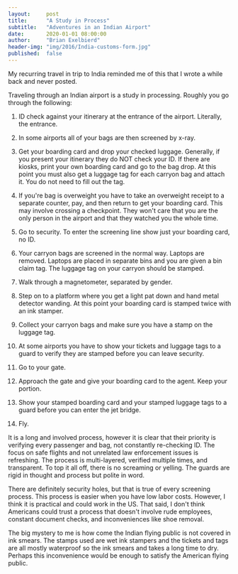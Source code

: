 ```yaml
---
layout:     post
title:      "A Study in Process"
subtitle:   "Adventures in an Indian Airport"
date:       2020-01-01 08:00:00
author:     "Brian Exelbierd"
header-img: "img/2016/India-customs-form.jpg"
published:  false
---
```


My recurring travel in trip to India reminded me of this that I wrote a while back and never posted.

Traveling through an Indian airport is a study in processing. Roughly you go through the following:

1. ID check against your itinerary at the entrance of the airport. Literally, the entrance. 

2. In some airports all of your bags are then screened by x-ray. 

3. Get your boarding card and drop your checked luggage. Generally, if you present your itinerary they do NOT check your ID. If there are kiosks, print your own boarding card and go to the bag drop. At this point you must also get a luggage tag for each carryon bag and attach it. You do not need to fill out the tag. 

4. If you're bag is overweight you have to take an overweight receipt to a separate counter, pay, and then return to get your boarding card. This may involve crossing a checkpoint.  They won't care that you are the only person in the airport and that they watched you the whole time.

5. Go to security. To enter the screening line show just your boarding card, no ID. 

6. Your carryon bags are screened in the normal way. Laptops are removed. Laptops are placed in separate bins and you are given a bin claim tag. The luggage tag on your carryon should be stamped.

7. Walk through a magnetometer, separated by gender. 

8. Step on to a platform where you get a light pat down and hand metal detector wanding. At this point your boarding card is stamped twice with an ink stamper. 

9. Collect your carryon bags and make sure you have a stamp on the luggage tag. 

10. At some airports you have to show your tickets and luggage tags to a guard to verify they are stamped before you can leave security. 

11. Go to your gate. 

12. Approach the gate and give your boarding card to the agent. Keep your portion. 

13. Show your stamped boarding card and your stamped luggage tags to a guard before you can enter the jet bridge. 

14. Fly. 

It is a long and involved process, however it is clear that their priority is verifying every passenger and bag, not constantly re-checking ID. The focus on safe flights and not unrelated law enforcement issues is refreshing. The process is multi-layered, verified multiple times, and transparent. To top it all off, there is no screaming or yelling. The guards are rigid in thought and process but polite in word. 

There are definitely security holes, but that is true of every screening process. This process is easier when you have low labor costs. However, I think it is practical and could work in the US. That said, I don't think Americans could trust a process that doesn't involve rude employees, constant document checks, and inconveniences like shoe removal.

The big mystery to me is how come the Indian flying public is not covered in ink smears.  The stamps used are wet ink stampers and the tickets and tags are all mostly waterproof so the ink smears and takes a long time to dry.  Perhaps this inconvenience would be enough to satisfy the American flying public.
